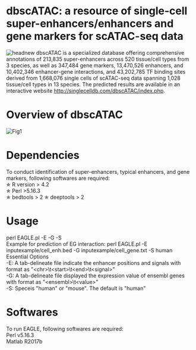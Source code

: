 # dbscATAC: a resource of single-cell super-enhancers/enhancers and gene markers for scATAC-seq data
![headnew](https://github.com/user-attachments/assets/a1ae902b-3291-4f3b-a069-0b04f8eeaf7a)
dbscATAC is a specialized database offering comprehensive annotations of 213,835 super-enhancers across 520 tissue/cell types from 3 species, as well as 347,484 gene markers, 13,470,526 enhancers, and 10,402,346 enhancer-gene interactions, and 43,202,785 TF binding sites derived from 1,668,076 single cells of scATAC-seq data spanning 1,028 tissue/cell types in 13 species. The predicted results are available in an interactive website http://singlecelldb.com/dbscATAC/index.php.

# Overview of dbscATAC
![Fig1](https://github.com/user-attachments/assets/184c25ed-988c-4671-9fdc-3a6be4d8c92b)<br />

# Dependencies
To conduct identification of super-enhancers, typical enhancers, and gene markers, following softwares are required:<br />
✯ R version > 4.2<br />
✯ Perl >5.16.3<br />
✯ bedtools > 2
✯ deeptools > 2<br />

# Usage
perl EAGLE.pl -E <Enhancer> -G <Expression> -S <Species><br />
Example for prediction of EG interaction: perl EAGLE.pl -E inputexample/cell_enh.bed -G inputexample/cell_gene.txt -S human<br />
Essential Options<br />
-E: A tab-delineate file indicate the enhancer positions and signals with format as "\<chr\>\t\<start\>\t\<end\>\t\<signal\>"<br />
-G: A tab-delineate file displayed the expression value of ensembl genes with format as "\<ensembl\>\t\<value\>"<br />
-S: Speceis "human" or "mouse". The default is "human"<br />
  
# Softwares
To run EAGLE, following softwares are required:<br />
Perl v5.16.3<br />
Matlab R2017b<br />
